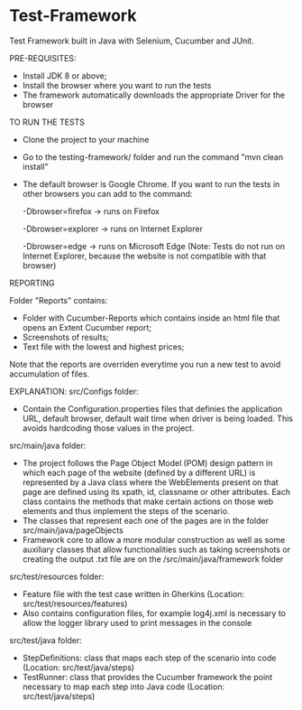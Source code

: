# Test-Framework

Test Framework built in Java with Selenium, Cucumber and JUnit. 


PRE-REQUISITES:

- Install JDK 8 or above; 
- Install the browser where you want to run the tests
- The framework automatically downloads the appropriate Driver for the browser



TO RUN THE TESTS

- Clone the project to your machine
- Go to the testing-framework/ folder and run the command "mvn clean install"
- The default browser is Google Chrome. If you want to run the tests in other browsers you can add to the command:
      
     -Dbrowser=firefox -> runs on Firefox

     -Dbrowser=explorer -> runs on Internet Explorer 

     -Dbrowser=edge -> runs on Microsoft Edge
(Note: Tests do not run on Internet Explorer, because the website is not compatible with that browser)


REPORTING

Folder "Reports" contains:
 
 - Folder with Cucumber-Reports which contains inside an html file that opens
   an Extent Cucumber report;
 - Screenshots of results;
 - Text file with the lowest and highest prices;

Note that the reports are overriden everytime you run a new test to avoid accumulation
of files. 


EXPLANATION:
src/Configs folder:
 - Contain the Configuration.properties files that definies the application URL, default browser, default wait time when driver is being loaded. 
   This avoids hardcoding those values in the project. 

src/main/java folder:
 - The project follows the Page Object Model (POM) design pattern in which each page of the website (defined by a different URL) is represented by a Java class
where the WebElements present on that page are defined using its xpath, id, classname or other attributes. Each class contains the methods that make certain actions
on those web elements and thus implement the steps of the scenario. 
  - The classes that represent each one of the pages are in the folder src/main/java/pageObjects
  - Framework core to allow a more modular construction as well as some auxiliary classes that allow functionalities such as taking screenshots or 
          creating the output .txt file are on the /src/main/java/framework folder

src/test/resources folder: 
 - Feature file with the test case written in Gherkins (Location: src/test/resources/features)
 - Also contains configuration files, for example log4j.xml is necessary to allow the logger library used to print messages in the console

src/test/java folder: 
 - StepDefinitions: class that maps each step of the scenario into code (Location: src/test/java/steps)
 - TestRunner: class that provides the Cucumber framework the point necessary to map each step into Java code (Location: src/test/java/steps)


